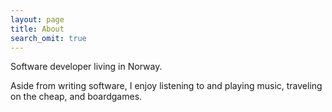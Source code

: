 ```yaml
---
layout: page
title: About
search_omit: true
---
```


Software developer living in Norway.

Aside from writing software, I enjoy listening to and playing music, traveling on the cheap, and boardgames.
